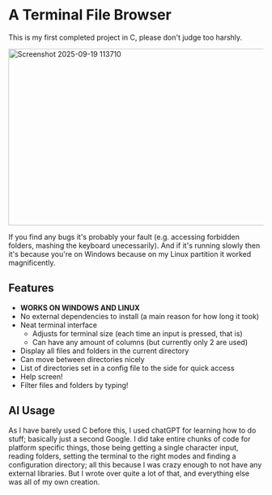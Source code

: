 # A Terminal File Browser
This is my first completed project in C, please don't judge too harshly.

<img width="1352" height="349" alt="Screenshot 2025-09-19 113710" src="https://github.com/user-attachments/assets/13c8cfd8-4dfe-4c24-b853-65f905f320cd" />

If you find any bugs it's probably your fault (e.g. accessing forbidden folders, mashing the keyboard unecessarily). And if it's running slowly then it's because you're on Windows because on my Linux partition it worked magnificently.

## Features
- **WORKS ON WINDOWS AND LINUX**
- No external dependencies to install (a main reason for how long it took)
- Neat terminal interface
    - Adjusts for terminal size (each time an input is pressed, that is)
    - Can have any amount of columns (but currently only 2 are used)
- Display all files and folders in the current directory
- Can move between directories nicely
- List of directories set in a config file to the side for quick access
- Help screen!
- Filter files and folders by typing!

## AI Usage
As I have barely used C before this, I used chatGPT for learning how to do stuff; basically just a second Google. I did take entire chunks of code for platform specific things, those being getting a single character input, reading folders, setting the terminal to the right modes and finding a configuration directory; all this because I was crazy enough to not have any external libraries. But I wrote over quite a lot of that, and everything else was all of my own creation.

